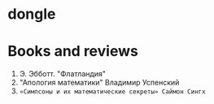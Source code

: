 # dongle
Books and reviews
========================
1. Э. Эбботт. "Флатландия"
2. "Апология математики" Владимир Успенский
3.  `«Симпсоны и их математические секреты» Саймон Сингх`
